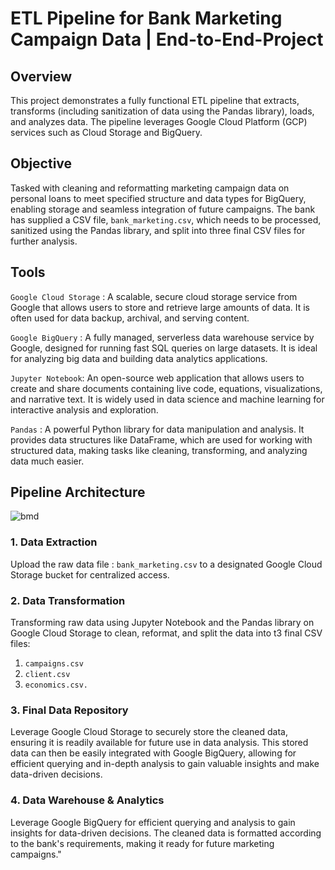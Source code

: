 # ETL Pipeline for Bank Marketing Campaign Data | End-to-End-Project

## Overview
This project demonstrates a fully functional ETL pipeline that extracts, transforms (including sanitization of data using the Pandas library), loads, and analyzes data. The pipeline leverages Google Cloud Platform (GCP) services such as Cloud Storage and BigQuery.

## Objective
Tasked with cleaning and reformatting marketing campaign data on personal loans to meet specified structure and data types for BigQuery, enabling storage and seamless integration of future campaigns. The bank has supplied a CSV file, `bank_marketing.csv`, which needs to be processed, sanitized using the Pandas library, and split into three final CSV files for further analysis.

## Tools
`Google Cloud Storage` : A scalable, secure cloud storage service from Google that allows users to store and retrieve large amounts of data. It is often used for data backup, archival, and serving content.

`Google BigQuery` : A fully managed, serverless data warehouse service by Google, designed for running fast SQL queries on large datasets. It is ideal for analyzing big data and building data analytics applications.

`Jupyter Notebook`: An open-source web application that allows users to create and share documents containing live code, equations, visualizations, and narrative text. It is widely used in data science and machine learning for interactive analysis and exploration.

`Pandas` : A powerful Python library for data manipulation and analysis. It provides data structures like DataFrame, which are used for working with structured data, making tasks like cleaning, transforming, and analyzing data much easier.

## Pipeline Architecture

![bmd](https://github.com/user-attachments/assets/c931eb59-ee49-456b-b568-d5973579d752)

### 1. Data Extraction
Upload the raw data file : `bank_marketing.csv` to a designated Google Cloud Storage bucket for centralized access.

### 2. Data Transformation
Transforming raw data using Jupyter Notebook and the Pandas library on Google Cloud Storage to clean, reformat, and split the data into t3 final CSV files: 
1. `campaigns.csv`
2. `client.csv`
3. `economics.csv.`

### 3. Final Data Repository
Leverage Google Cloud Storage to securely store the cleaned data, ensuring it is readily available for future use in data analysis. This stored data can then be easily integrated with Google BigQuery, allowing for efficient querying and in-depth analysis to gain valuable insights and make data-driven decisions.

### 4. Data Warehouse & Analytics
Leverage  Google BigQuery for efficient querying and analysis to gain insights for data-driven decisions. The cleaned data is formatted according to the bank's requirements, making it ready for future marketing campaigns."





